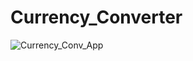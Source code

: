 # Currency_Converter


![Currency_Conv_App](https://github.com/prajyotkalekar/Currency_Converter/assets/141732867/f1ec84e7-8ffe-47a3-92ae-be341e61f243)
